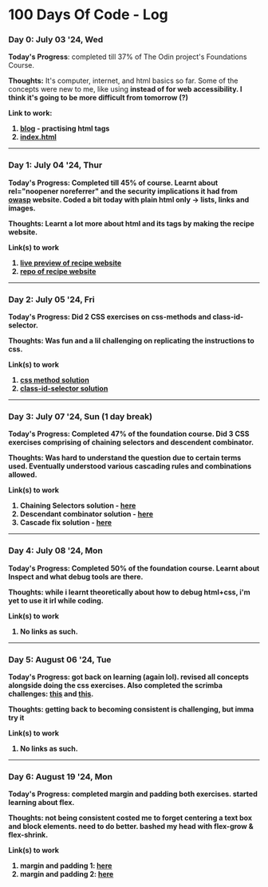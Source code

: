 # 100 Days Of Code - Log

### Day 0: July 03 '24, Wed

**Today's Progress**: completed till 37% of The Odin project's Foundations Course.

**Thoughts:** It's computer, internet, and html basics so far. Some of the concepts were new to me, like using <strong> instead of <b> for web accessibility. I think it's going to be more difficult from tomorrow (?)

**Link to work:**
1. [blog](day1/blog.html) - practising html tags
2. [index.html](day1/index.html)

----

### Day 1: July 04 '24, Thur

**Today's Progress**: Completed till 45% of course. Learnt about rel="noopener noreferrer" and the security implications it had from [owasp](https://owasp.org/www-community/attacks/Reverse_Tabnabbing) website. Coded a bit today with plain html only -> lists, links and images.

**Thoughts:** Learnt a lot more about html and its tags by making the recipe website.

**Link(s) to work**
1. [live preview of recipe website](https://web3gurung.github.io/odin-recipes/)
2. [repo of recipe website](https://github.com/web3Gurung/odin-recipes)

----

### Day 2: July 05 '24, Fri

**Today's Progress**: Did 2 CSS exercises on css-methods and class-id-selector.

**Thoughts:** Was fun and a lil challenging on replicating the instructions to css.

**Link(s) to work**
1. [css method solution](https://github.com/TheOdinProject/css-exercises/commit/ffe2e84f431f2b7e7ee13431876d7651e9b264c0)
2. [class-id-selector solution](https://github.com/TheOdinProject/css-exercises/commit/06c5d32623bb690ec5964da37aabb9ca51d9afa4)

----

### Day 3: July 07 '24, Sun (1 day break)

**Today's Progress**: Completed 47% of the foundation course. Did 3 CSS exercises comprising of chaining selectors and descendent combinator.

**Thoughts:** Was hard to understand the question due to certain terms used. Eventually understood various cascading rules and combinations allowed.

**Link(s) to work**
1. Chaining Selectors solution - [here](https://github.com/web3Gurung/css-exercises/commit/2768b9467de6f2474fcadb0f3bee70a95d0aaea9)
2. Descendant combinator solution - [here](https://github.com/web3Gurung/css-exercises/commit/a41c0888bbc0e3343dc5324667e05975002ca26c)
3. Cascade fix solution - [here](https://github.com/web3Gurung/css-exercises/commit/796ef0361e7a3ec291301f64cd0a97be333de8ea)

----

### Day 4: July 08 '24, Mon

**Today's Progress**: Completed 50% of the foundation course. Learnt about Inspect and what debug tools are there.

**Thoughts:** while i learnt theoretically about how to debug html+css, i'm yet to use it irl while coding.

**Link(s) to work**
1. No links as such.

----

### Day 5: August 06 '24, Tue

**Today's Progress**: got back on learning (again lol). revised all concepts alongside doing the css exercises. Also completed the scrimba challenges: [this](https://v2.scrimba.com/s04sug7) and [this](https://v1.scrimba.com/scrim/c9gwmnAR).

**Thoughts:** getting back to becoming consistent is challenging, but imma try it

**Link(s) to work**
1. No links as such.

-----

### Day 6: August 19 '24, Mon

**Today's Progress**: completed margin and padding both exercises. started learning about flex.

**Thoughts:** not being consistent costed me to forget centering a text box and block elements. need to do better. bashed my head with flex-grow & flex-shrink.

**Link(s) to work**
1. margin and padding 1: [here](https://github.com/web3Gurung/css-exercises/tree/main/margin-and-padding/01-margin-and-padding-1)
2. margin and padding 2: [here](https://github.com/web3Gurung/css-exercises/tree/main/margin-and-padding/02-margin-and-padding-2)